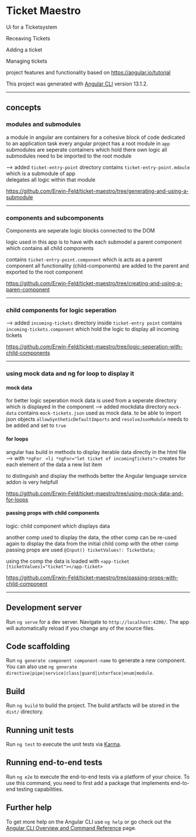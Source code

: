 # Ticket Maestro

Ui for a Ticketsystem

Receaving Tickets

Adding a ticket

Managing tickets

project features and functionality based on https://angular.io/tutorial

This project was generated with [Angular CLI](https://github.com/angular/angular-cli) version 13.1.2.

---------------------------------------------------------------

## concepts

### modules and submodules

a module in angular are containers for a cohesive block of code dedicated to an application task
every angular project has a root module in `app`
submodules are seperate containers which hold there own logic 
all submodules need to be imported to the root module 

--> added `ticket-entry-point` directory 
contains `ticket-entry-point.mdoule` which is a submodule of app  
delegates all logic within that module 

https://github.com/Erwin-Feld/ticket-maestro/tree/generating-and-using-a-submodule


---------------------------------------------------------------
### components and subcomponents

Components are seperate logic blocks connected to the DOM

logic used in this app is to have with each submodel a parent component which contains all child components

contains `ticket-entry-point.component` which is acts as a parent component all functionality (child-components) are added to the parent
and exported to the root component 

https://github.com/Erwin-Feld/ticket-maestro/tree/creating-and-using-a-paren-component

---------------------------------------------------------------

### child components for logic seperation
--> added `incoming-tickets` directory inside `ticket-entry point`
contains `incoming-tickets.component` which hold the logic to display all incoming tickets

https://github.com/Erwin-Feld/ticket-maestro/tree/logic-seperation-with-child-components


---------------------------------------------------------------

### using mock data and ng for loop to display it

#### mock data
for better logic seperation mock data is used from a seperate directory which is displayed in the component
--> added mockdata directory `mock-data` contains `mock-tickets.json`
used as mock data. to be able to import json objects 
`allowSyntheticDefaultImports` and `resolveJsonModule` needs to be added and set to `true`

#### for loops
 angular has build in methods to display iterable data directly in the html file --> with `*ngFor` 
` <li *ngFor="let ticket of incomingTickets">`
creates for each element of the data a new list item

to distinguish and display the methods better the Angular lenguage service addon is very helpfull 

https://github.com/Erwin-Feld/ticket-maestro/tree/using-mock-data-and-for-loops


#### passing props with child components

logic: child component which displays data 

another comp used to display the data, the other comp can be re-used again
to display the data from the initial child comp with the other comp
passing props are used 
`@Input() ticketValues!: TicketData;`

using the comp the data is loaded with 
` <app-ticket [ticketValues]="ticket"></app-ticket> `

https://github.com/Erwin-Feld/ticket-maestro/tree/passing-props-with-child-component

---------------------------------------------------------------

## Development server

Run `ng serve` for a dev server. Navigate to `http://localhost:4200/`. The app will automatically reload if you change any of the source files.

## Code scaffolding

Run `ng generate component component-name` to generate a new component. You can also use `ng generate directive|pipe|service|class|guard|interface|enum|module`.

## Build

Run `ng build` to build the project. The build artifacts will be stored in the `dist/` directory.

## Running unit tests

Run `ng test` to execute the unit tests via [Karma](https://karma-runner.github.io).

## Running end-to-end tests

Run `ng e2e` to execute the end-to-end tests via a platform of your choice. To use this command, you need to first add a package that implements end-to-end testing capabilities.

## Further help

To get more help on the Angular CLI use `ng help` or go check out the [Angular CLI Overview and Command Reference](https://angular.io/cli) page.
